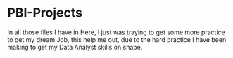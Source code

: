 # PBI-Projects
In all those files I have in Here, I just was traying to get some more practice to get my dream Job, this help me out, due to the hard practice I have been making to get my Data
Analyst skills on shape.

